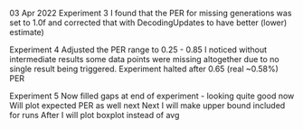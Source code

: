 03 Apr 2022
Experiment 3 I found that the PER for missing generations was set to 1.0f and corrected that with DecodingUpdates to have better (lower) estimate)

Experiment 4 
Adjusted the PER range to 0.25 - 0.85
I noticed without intermediate results some data points were missing altogether due to no single result being triggered.
Experiment halted after 0.65 (real ~0.58%) PER

Experiment 5
Now filled gaps at end of experiment - looking quite good now
Will plot expected PER as well next
Next I will make upper bound included for runs
After I will plot boxplot instead of avg